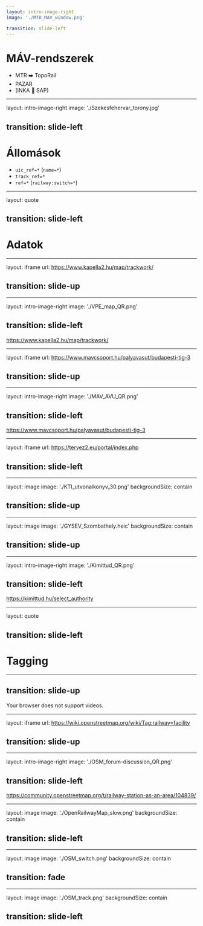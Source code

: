 ```yaml
---
layout: intro-image-right
image: './MTR_MAV_window.png'

transition: slide-left
---
```


# MÁV-rendszerek

- MTR ➡️ TopoRail
- PAZAR
- (INKA 🔗 SAP)


---
layout: intro-image-right
image: './Szekesfehervar_torony.jpg'

transition: slide-left
---

# Állomások

- `uic_ref=*` (`name=*`)
- `track_ref=*`
- `ref=*` (`railway:switch=*`)


---
layout: quote

transition: slide-left
---

# Adatok


---
layout: iframe
url: https://www.kapella2.hu/map/trackwork/

transition: slide-up
---


---
layout: intro-image-right
image: './VPE_map_QR.png'

transition: slide-left
---

https://www.kapella2.hu/map/trackwork/


---
layout: iframe
url: https://www.mavcsoport.hu/palyavasut/budapesti-tig-3

transition: slide-up
---


---
layout: intro-image-right
image: './MAV_AVU_QR.png'

transition: slide-left
---

https://www.mavcsoport.hu/palyavasut/budapesti-tig-3


---
layout: iframe
url: https://tervez2.eu/portal/index.php

transition: slide-left
---


---
layout: image
image: './KTI_utvonalkonyv_30.png'
backgroundSize: contain

transition: slide-up
---


---
layout: image
image: './GYSEV_Szombathely.heic'
backgroundSize: contain

transition: slide-up
---


---
layout: intro-image-right
image: './Kimittud_QR.png'

transition: slide-left
---

https://kimittud.hu/select_authority


---
layout: quote

transition: slide-left
---

# Tagging


---
transition: slide-up
---

<!--suppress HtmlUnknownTag, HtmlUnknownTarget -->
<SlidevVideo controls="true" autoPlay="true" autoPause="slide" autoReset="slide">
  <source src="/OSM_forum-discussion.mp4" type="video/mp4"/>
  <p>
    Your browser does not support videos.
  </p>
</SlidevVideo>


---
layout: iframe
url: https://wiki.openstreetmap.org/wiki/Tag:railway=facility

transition: slide-up
---


---
layout: intro-image-right
image: './OSM_forum-discussion_QR.png'

transition: slide-left
---

https://community.openstreetmap.org/t/railway-station-as-an-area/104839/


---
layout: image
image: './OpenRailwayMap_slow.png'
backgroundSize: contain

transition: slide-left
---


---
layout: image
image: './OSM_switch.png'
backgroundSize: contain

transition: fade
---


---
layout: image
image: './OSM_track.png'
backgroundSize: contain

transition: slide-left
---
